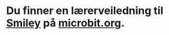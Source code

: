 # Du finner en lærerveiledning til [Smiley](https://www.microbit.co.uk/blocks/lessons/smiley/activity) på [microbit.org](https://www.microbit.co.uk/blocks/lessons/smiley).
